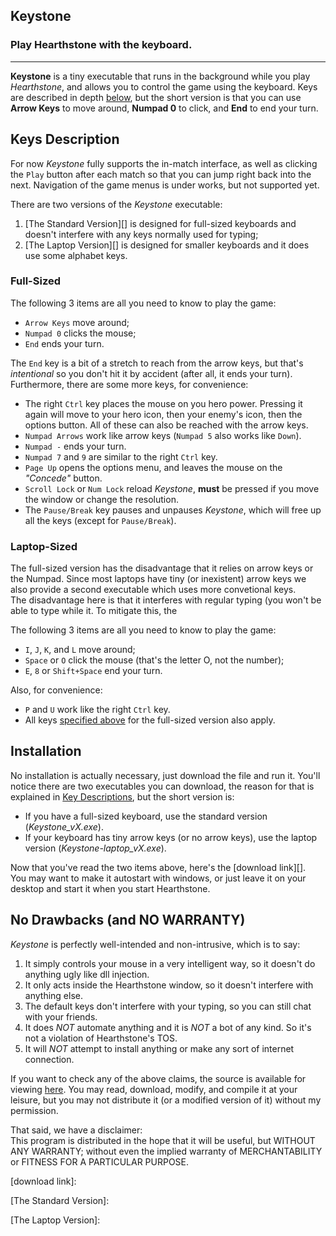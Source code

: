 Keystone 
-------------------------------------------------------------------------------

### Play Hearthstone with the keyboard. ###

-----

**Keystone** is a tiny executable that runs in the background while you
play *Hearthstone*, and allows you to control the game using the
keyboard. Keys are described in depth [below][Key Descriptions], but the short version
is that you can use **Arrow Keys** to move around, **Numpad 0** to click,
and **End** to end your turn.

## Keys Description ##

For now *Keystone* fully supports the in-match interface, as well as
clicking the `Play` button after each match so that you can jump right
back into the next. Navigation of the game menus is under works, but
not supported yet.

There are two versions of the *Keystone* executable: 

1. [The Standard Version][] is designed for full-sized keyboards and doesn't interfere with any keys normally used for typing;
2. [The Laptop Version][] is designed for smaller keyboards and it does use some alphabet keys.

### Full-Sized ###

The following 3 items are all you need to know to play the game:

* `Arrow Keys` move around;
* `Numpad 0` clicks the mouse;
* `End` ends your turn.

The `End` key is a bit of a stretch to reach from the arrow keys, but
that's *intentional* so you don't hit it by accident (after all, it
ends your turn).  
Furthermore, there are some more keys, for convenience:

* The right `Ctrl` key places the mouse on you hero power. Pressing it again will move to your hero icon, then your enemy's icon, then the options button. All of these can also be reached with the arrow keys.
* `Numpad Arrows` work like arrow keys (`Numpad 5` also works like
`Down`).
* `Numpad -` ends your turn.
* `Numpad 7` and `9` are similar to the right `Ctrl` key.
* `Page Up` opens the options menu, and leaves the mouse on the *"Concede"* button.
* `Scroll Lock` or `Num Lock` reload *Keystone*, **must** be pressed if you move the
window or change the resolution.
* The `Pause/Break` key pauses and unpauses *Keystone*, which will free up all
the keys (except for `Pause/Break`).

### Laptop-Sized ###

The full-sized version has the disadvantage that it relies on
arrow keys or the Numpad. Since most laptops have tiny (or
inexistent) arrow keys we also provide a second executable which
uses more convetional keys.  
The disadvantage here is that it interferes with regular typing (you
won't be able to type while it. To
mitigate this, the 

The following 3 items are all you need to know to play the game:

* `I`, `J`, `K`, and `L` move around;
* `Space` or `O` click the mouse (that's the letter O, not the number);
* `E`, `8` or `Shift+Space` end your turn.

Also, for convenience:

* `P` and `U` work like the right `Ctrl` key.
* All keys [specified above][] for the full-sized version also apply.


## Installation ##

No installation is actually necessary, just download the file and run
it. You'll notice there are two executables you can download, the
reason for that is explained in [Key Descriptions][], but the short
version is:

* If you have a full-sized keyboard, use the standard version (*Keystone_vX.exe*).
* If your keyboard has tiny arrow keys (or no arrow keys), use the
  laptop version (*Keystone-laptop_vX.exe*).

Now that you've read the two items above, here's the
[download link][].  
You may want to make it autostart with windows, or just leave it on
your desktop and start it when you start Hearthstone.


## No Drawbacks (and NO WARRANTY) ##

*Keystone* is perfectly well-intended and non-intrusive, which is to say:

1. It simply controls your mouse in a very intelligent way, so it doesn't do anything ugly like dll injection.
2. It only acts inside the Hearthstone window, so it doesn't interfere with anything else.
3. The default keys don't interfere with your typing, so you can still chat with your friends.
4. It does *NOT* automate anything and it is *NOT* a bot of any kind. So it's not a violation of Hearthstone's TOS.
5. It will *NOT* attempt to install anything or make any sort of internet connection.

If you want to check any of the above claims, the source is available
for viewing [here][github-source]. You may read, download, modify, and compile it
at your leisure, but you may not distribute it (or a modified version
of it) without my permission.

That said, we have a disclaimer:  
This program is distributed in the hope that it will be useful,
but WITHOUT ANY WARRANTY; without even the implied warranty of
MERCHANTABILITY or FITNESS FOR A PARTICULAR PURPOSE.


[Key Descriptions]: #keys-description

[github-source]: https://github.com/Bruce-Connor/Keystone/

[specified above]: #full-sized

[download link]: 

[The Standard Version]:

[The Laptop Version]:
